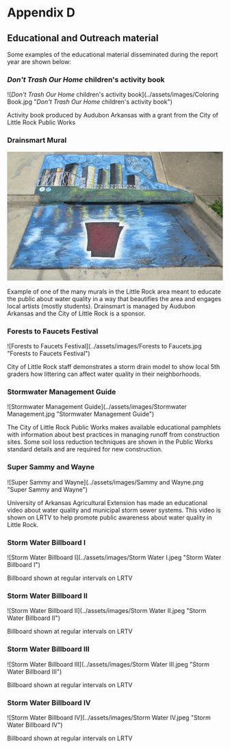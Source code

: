 # Appendix D

## Educational and Outreach material

Some examples of the educational material disseminated during the report year are shown below:


### *Don't Trash Our Home* children's activity book

![*Don't Trash Our Home* children's activity book](../assets/images/Coloring Book.jpg "*Don't Trash Our Home* children's activity book")

Activity book produced by Audubon Arkansas with a grant from the City of Little Rock Public Works


### Drainsmart Mural

![Drainsmart Mural](../assets/images/Drainsmart.jpg "Drainsmart Mural")

Example of one of the many murals in the Little Rock area meant to educate the public about water quality in a way that beautifies the area and engages local artists (mostly students). Drainsmart is managed by Audubon Arkansas and the City of Little Rock is a sponsor.


### Forests to Faucets Festival

![Forests to Faucets Festival](../assets/images/Forests to Faucets.jpg "Forests to Faucets Festival")

City of Little Rock staff demonstrates a storm drain model to show local 5th graders how littering can affect water quality in their neighborhoods.


### Stormwater Management Guide

![Stormwater Management Guide](../assets/images/Stormwater Management.jpg "Stormwater Management Guide")

The City of Little Rock Public Works makes available educational pamphlets with information about best practices in managing runoff from construction sites. Some soil loss reduction techniques are shown in the Public Works standard details and are required for new construction.


### Super Sammy and Wayne

![Super Sammy and Wayne](../assets/images/Sammy and Wayne.png "Super Sammy and Wayne")

University of Arkansas Agricultural Extension has made an educational video about water quality and municipal storm sewer systems. This video is shown on LRTV to help promote public awareness about water quality in Little Rock.


### Storm Water Billboard I

![Storm Water Billboard I](../assets/images/Storm Water I.jpeg "Storm Water Billboard I")

Billboard shown at regular intervals on LRTV


### Storm Water Billboard II

![Storm Water Billboard II](../assets/images/Storm Water II.jpeg "Storm Water Billboard II")

Billboard shown at regular intervals on LRTV


### Storm Water Billboard III

![Storm Water Billboard III](../assets/images/Storm Water III.jpeg "Storm Water Billboard III")

Billboard shown at regular intervals on LRTV


### Storm Water Billboard IV

![Storm Water Billboard IV](../assets/images/Storm Water IV.jpeg "Storm Water Billboard IV")

Billboard shown at regular intervals on LRTV

